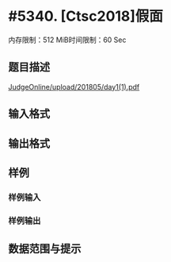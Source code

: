 # #5340. [Ctsc2018]假面

内存限制：512 MiB时间限制：60 Sec

## 题目描述

[JudgeOnline/upload/201805/day1(1).pdf](upload/201805/day1(1).pdf)

## 输入格式

## 输出格式

## 样例

### 样例输入

### 样例输出

## 数据范围与提示
